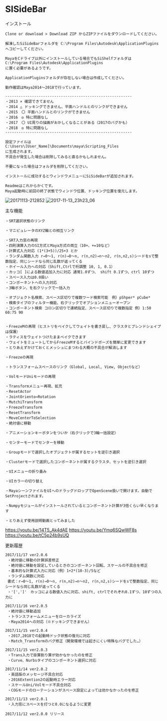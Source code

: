 # SISideBar
インストール

    Clone or download > Download ZIP からZIPファイルをダウンロードしてください。

    解凍したSiSideBarフォルダを C:\Program Files\Autodesk\ApplicationPlugins へコピーしてください。
    
    MayaをCドライブ以外にインストールしている場合でもSiShelfフォルダは
    C:\Program Files\Autodesk\ApplicationPlugins
    に置く必要があるようです。

    ApplicationPluginsフォルダが存在しない場合は作成してください。

    動作確認はMaya2014～2018で行っています。
    
    ---------------------------------------------------------
    ・2013 × 確認できてません
    ・2014 △ ドッキングできません、平面ハンドルとのリンクができません
    ・2015　〇 平面ハンドルとのリンクができません
    ・2016　◎ 特に問題なし
    ・2017　〇 UI周りの描画がおかしくなることがある（2017のバグかも）
    ・2018　◎ 特に問題なし
    ---------------------------------------------------------
    
    設定ファイルは
    C:\Users\[User_Name]\Documents\maya\Scripting_Files
    に生成されます。
    不具合が発生した場合は削除してみると直るかもしれません。

    不要になった場合はフォルダを削除してください。
    
    インストールに成功するとウィンドウメニューにSiSideBarが追加されます。
    
    Readmeはこれからかくです。
    Maya起動時に前回の終了状態でウィンドウ位置、ドッキング位置を復元します。
    
![20171113-212852](https://user-images.githubusercontent.com/28256498/32726190-6982b406-c8bb-11e7-9c9d-25a018194a1a.jpg)
![2017-11-13_23h23_06](https://user-images.githubusercontent.com/28256498/32730253-d5b4e294-c8c9-11e7-9c9c-0d21e2a5c8e8.png)


主な機能
    
    ・SRT選択状態のリンク

    ・マニピュレータのXYZ軸との相互リンク

    ・SRT入力窓の再現
    ・四則演算入力のSI方式とMaya方式の両立（10+、+=10など）
    ・計算式入力対応 (1*(3+5))/25+3 とか
    ・ランダム関数入力 r→0～1, r(n)→0～n, r(n,n2)→n～n2, r(n,n2,s)シードをsで整数指定、同じシードなら同じ乱数が返ってくる
    ・ホイール入力への対応（Shift,Ctrlで桁調整 10, 1, 0.1）
    ・カッコ[ ]による数値追加入力に対応 通常1.0ずつ、 shift 0.1ずつ、ctrl 10ずつ
    ・スペース入力は0.0扱い
    ・コンポーネントへの入力対応
    ・3軸ボタン、を右クリックで一括入力
    
    ・オブジェクト名検索、スペース区切りで複数ワード検索可能　例）pShper* pCube*
    ・検索タイプのフィルター機能、右クリックでオプションメニューオープン
    ・コンポーネント検索 コロン区切りで連続指定、スペース区切りで複数指定 例）1:50 60:75 90
    

    ・FreezeMの再現（ヒストリをベイクしてウェイトを書き戻し、クラスタとブレンドシェイプは保護）
    ・ラティスをウェイトつけたままベイクできます
    ・ウェイトをミュートしてからFreezeMするとバインドポーズを簡単に変更できます
    ・とりあえずかけておくとメッシュにまつわる大概の不具合が解消します

    ・Freezeの再現

    ・トランスフォームスペースのリンク（Global, Local, View, Objectなど）

    ・VolモードUniモードの再現

    ・Transformメニュー再現、拡充
    ・ResetActor
    ・JointOriento↔Rotation
    ・MutchiTransform
    ・FreezeTransform
    ・ResetTransform
    ・MoveCenterToSelection
    ・絶対値に移動

    ・アニメーションキーボタンをついか（右クリックで3軸一括設定）

    ・センターモードでセンターを移動

    ・Groupモードで選択したオブジェクトが属するセットを逆引き選択

    ・Clusterモードで選択したコンポーネントが属するクラスタ、セットを逆引き選択

    ・UIメニューの折り畳み
    
    ・UIカラーの切り替え

    ・MayaシーンファイルをUIへのドラッグドロップでOpenScene扱いで開けます。自動でSetProjectされます。

    ・Numpyモジュールがインストールされているとコンポーネント計算が3倍くらい早くなります

    ・とりあえず使用説明動画とってみました
https://youtu.be/14T5_Ak4dAE
https://youtu.be/Ymq6SQwWF8s
https://youtu.be/tC5p24b9sUQ

更新履歴
    
    2017/11/17 ver2.0.6
     ・絶対値に移動の計算誤差修正 
     ・絶対値に移動を設定しているときのコンポーネント回転、スケールの不具合を修正
     ・基本的な計算式入力に対応（例）1+2*(10-3)/5など
     ・ランダム関数に対応 
     書式：r→0～1, r(n)→0～n, r(n,n2)→n～n2, r(n,n2,s)シードをsで整数指定、同じシードなら同じ乱数が返ってくる
     ・'[',']'　カッコによる数値入力に対応、shift, ctrlでそれぞれ0.1ずつ、10ずつの入力に
    
    2017/11/16 ver2.0.5
     ・絶対値に移動追加 
     ・トランスフォームメニューをローカライズ 
     ・Maya2014への対応（※ドッキングできません）
    
    2017/11/15 ver2.0.4
     ・2017,2018での起動時ドック状態の復元に対応 
     ・Match_Transformのバグ修正（開発環境では起きにくい特殊なバグでした…） 
     
    2017/11/15 ver2.0.3
     ・Trans入力で掛算割り算が効かなかったのを修正 
     ・Curve、Nurbsタイプのコンポーネント選択に対応
    
    2017/11/14 ver2.0.2
     ・英語版のメッセージ不具合対応 
     ・2016Extention2の起動時エラー対応  
     ・スケールUni/Volモード不具合対応 
     ・COGモードのローテーションがスペース設定によっては効かなかったのを修正
     
    2017/11/13 ver2.0.1
     ・入力窓にスペースを打つと0.0になるように変更
     
    2017/11/12 ver2.0.0 リリース
    
